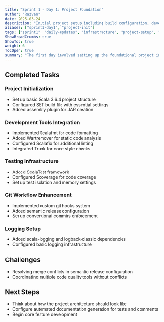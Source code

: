 ```yaml
---
title: "Sprint 1 - Day 1: Project Foundation"
author: "Razvan"
date: 2025-03-24
description: "Initial project setup including build configuration, development tools, and testing infrastructure"
aliases: ["sprint1-day1", "project-init"]
tags: ["sprint1", "daily-updates", "infrastructure", "project-setup", "development", "git"]
ShowBreadCrumbs: true
ShowToc: true
weight: 6
TocOpen: true
summary: "The first day involved setting up the foundational project infrastructure including Scala project structure, development tools (Scalafmt, Wartremover, Scalafix), testing framework (ScalaTest, Scoverage), Git workflow enhancements, and logging system."
---
```


## Completed Tasks

### Project Initialization
- Set up basic Scala 3.6.4 project structure
- Configured SBT build file with essential settings
- Added assembly plugin for JAR creation

### Development Tools Integration
- Implemented Scalafmt for code formatting
- Added Wartremover for static code analysis
- Configured Scalafix for additional linting
- Integrated Trunk for code style checks

### Testing Infrastructure
- Added ScalaTest framework
- Configured Scoverage for code coverage
- Set up test isolation and memory settings

### Git Workflow Enhancement
- Implemented custom git hooks system
- Added semantic release configuration
- Set up conventional commits enforcement

### Logging Setup
- Added scala-logging and logback-classic dependencies
- Configured basic logging infrastructure

## Challenges
- Resolving merge conflicts in semantic release configuration
- Coordinating multiple code quality tools without conflicts

## Next Steps
- Think about how the project architecture should look like
- Configure automated documentation generation for tests and comments
- Begin core feature development
